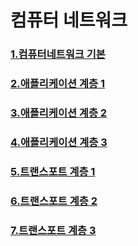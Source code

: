 # 컴퓨터 네트워크

### [1.컴퓨터네트워크 기본](https://velog.io/@binary_hyeok/1.-%EC%BB%B4%ED%93%A8%ED%84%B0-%EB%84%A4%ED%8A%B8%EC%9B%8C%ED%81%AC-%EA%B8%B0%EB%B3%B8)

### [2.애플리케이션 계층 1](https://velog.io/@binary_hyeok/2.-%EC%95%A0%ED%94%8C%EB%A6%AC%EC%BC%80%EC%9D%B4%EC%85%98-%EA%B3%84%EC%B8%B51)

### [3.애플리케이션 계층 2](https://velog.io/@binary_hyeok/3.-%EC%95%A0%ED%94%8C%EB%A6%AC%EC%BC%80%EC%9D%B4%EC%85%98-%EA%B3%84%EC%B8%B5-2)

### [4.애플리케이션 계층 3](https://velog.io/@binary_hyeok/4.-%EC%95%A0%ED%94%8C%EB%A6%AC%EC%BC%80%EC%9D%B4%EC%85%98-%EA%B3%84%EC%B8%B5-3)

### [5.트랜스포트 계층 1](https://velog.io/@binary_hyeok/5.-%ED%8A%B8%EB%9E%9C%EC%8A%A4%ED%8F%AC%ED%8A%B8-%EA%B3%84%EC%B8%B5-1)

### [6.트랜스포트 계층 2](https://velog.io/@binary_hyeok/%ED%8A%B8%EB%9E%9C%EC%8A%A4%ED%8F%AC%ED%8A%B8-%EA%B3%84%EC%B8%B5-2)

### [7.트랜스포트 계층 3](https://velog.io/@binary_hyeok/%ED%8A%B8%EB%9E%9C%EC%8A%A4%ED%8F%AC%ED%8A%B8-%EA%B3%84%EC%B8%B5-3)